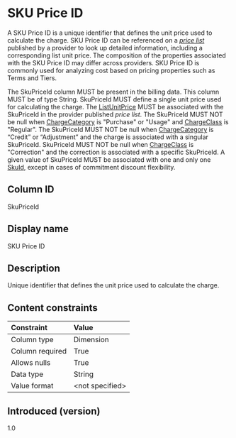 # SKU Price ID

A SKU Price ID is a unique identifier that defines the unit price used to calculate the charge. SKU Price ID can be referenced on a [*price list*](#glossary:price-list) published by a provider to look up detailed information, including a corresponding list unit price. The composition of the properties associated with the SKU Price ID may differ across providers. SKU Price ID is commonly used for analyzing cost based on pricing properties such as Terms and Tiers.

The SkuPriceId column MUST be present in the billing data. This column MUST be of type String. SkuPriceId MUST define a single unit price used for calculating the charge. The [ListUnitPrice](#listunitprice) MUST be associated with the SkuPriceId in the provider published *price list*. The SkuPriceId MUST NOT be null when [ChargeCategory](#chargecategory) is "Purchase" or "Usage" and [ChargeClass](#chargeclass) is "Regular". The SkuPriceId MUST NOT be null when [ChargeCategory](#chargecategory) is “Credit” or “Adjustment” and the charge is associated with a singular SkuPriceId. SkuPriceId MUST NOT be null when [ChargeClass](#chargeclass) is "Correction" and the correction is associated with a specific SkuPriceId. A given value of SkuPriceId MUST be associated with one and only one [SkuId](#skuid), except in cases of commitment discount flexibility.

## Column ID

SkuPriceId

## Display name

SKU Price ID

## Description

Unique identifier that defines the unit price used to calculate the charge.

## Content constraints

| Constraint       | Value          |
| :--------------- | :------------- |
| Column type      | Dimension      |
| Column required  | True           |
| Allows nulls     | True           |
| Data type        | String         |
| Value format     | \<not specified\> |

## Introduced (version)

1.0
